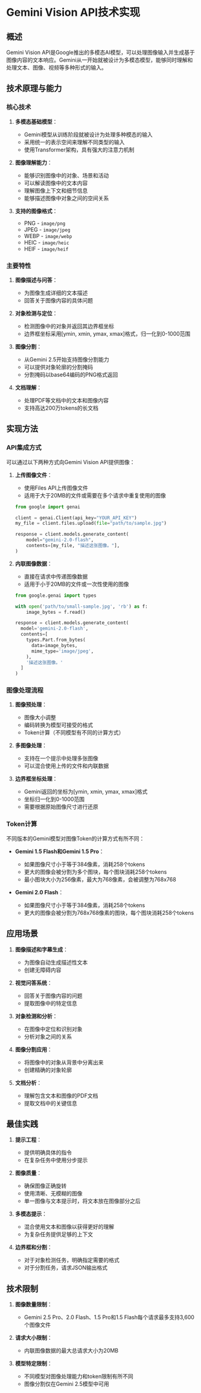 # Gemini Vision API技术实现

## 概述

Gemini Vision API是Google推出的多模态AI模型，可以处理图像输入并生成基于图像内容的文本响应。Gemini从一开始就被设计为多模态模型，能够同时理解和处理文本、图像、视频等多种形式的输入。

## 技术原理与能力

### 核心技术

1. **多模态基础模型**：
   - Gemini模型从训练阶段就被设计为处理多种模态的输入
   - 采用统一的表示空间来理解不同类型的输入
   - 使用Transformer架构，具有强大的注意力机制

2. **图像理解能力**：
   - 能够识别图像中的对象、场景和活动
   - 可以解读图像中的文本内容
   - 理解图像上下文和细节信息
   - 能够描述图像中对象之间的空间关系

3. **支持的图像格式**：
   - PNG - `image/png`
   - JPEG - `image/jpeg`
   - WEBP - `image/webp`
   - HEIC - `image/heic`
   - HEIF - `image/heif`

### 主要特性

1. **图像描述与问答**：
   - 为图像生成详细的文本描述
   - 回答关于图像内容的具体问题

2. **对象检测与定位**：
   - 检测图像中的对象并返回其边界框坐标
   - 边界框坐标采用[ymin, xmin, ymax, xmax]格式，归一化到0-1000范围

3. **图像分割**：
   - 从Gemini 2.5开始支持图像分割能力
   - 可以提供对象轮廓的分割掩码
   - 分割掩码以base64编码的PNG格式返回

4. **文档理解**：
   - 处理PDF等文档中的文本和图像内容
   - 支持高达200万tokens的长文档

## 实现方法

### API集成方式

可以通过以下两种方式向Gemini Vision API提供图像：

1. **上传图像文件**：
   - 使用Files API上传图像文件
   - 适用于大于20MB的文件或需要在多个请求中重复使用的图像
   ```python
   from google import genai
   
   client = genai.Client(api_key="YOUR_API_KEY")
   my_file = client.files.upload(file="path/to/sample.jpg")
   
   response = client.models.generate_content(
       model="gemini-2.0-flash",
       contents=[my_file, "描述这张图像。"],
   )
   ```

2. **内联图像数据**：
   - 直接在请求中传递图像数据
   - 适用于小于20MB的文件或一次性使用的图像
   ```python
   from google.genai import types
   
   with open('path/to/small-sample.jpg', 'rb') as f:
       image_bytes = f.read()
   
   response = client.models.generate_content(
     model='gemini-2.0-flash',
     contents=[
       types.Part.from_bytes(
         data=image_bytes,
         mime_type='image/jpeg',
       ),
       '描述这张图像。'
     ]
   )
   ```

### 图像处理流程

1. **图像预处理**：
   - 图像大小调整
   - 编码转换为模型可接受的格式
   - Token计算（不同模型有不同的计算方式）

2. **多图像处理**：
   - 支持在一个提示中处理多张图像
   - 可以混合使用上传的文件和内联数据

3. **边界框坐标处理**：
   - Gemini返回的坐标为[ymin, xmin, ymax, xmax]格式
   - 坐标归一化到0-1000范围
   - 需要根据原始图像尺寸进行还原

### Token计算

不同版本的Gemini模型对图像Token的计算方式有所不同：

- **Gemini 1.5 Flash和Gemini 1.5 Pro**：
  - 如果图像尺寸小于等于384像素，消耗258个tokens
  - 更大的图像会被分割为多个图块，每个图块消耗258个tokens
  - 最小图块大小为256像素，最大为768像素，会被调整为768x768

- **Gemini 2.0 Flash**：
  - 如果图像尺寸小于等于384像素，消耗258个tokens
  - 更大的图像会被分割为768x768像素的图块，每个图块消耗258个tokens

## 应用场景

1. **图像描述和字幕生成**：
   - 为图像自动生成描述性文本
   - 创建无障碍内容

2. **视觉问答系统**：
   - 回答关于图像内容的问题
   - 提取图像中的特定信息

3. **对象检测和分析**：
   - 在图像中定位和识别对象
   - 分析对象之间的关系

4. **图像分割应用**：
   - 将图像中的对象从背景中分离出来
   - 创建精确的对象轮廓

5. **文档分析**：
   - 理解包含文本和图像的PDF文档
   - 提取文档中的关键信息

## 最佳实践

1. **提示工程**：
   - 提供明确具体的指令
   - 在复杂任务中使用分步提示

2. **图像质量**：
   - 确保图像正确旋转
   - 使用清晰、无模糊的图像
   - 单一图像与文本提示时，将文本放在图像部分之后

3. **多模态提示**：
   - 混合使用文本和图像以获得更好的理解
   - 为复杂任务提供足够的上下文

4. **边界框和分割**：
   - 对于对象检测任务，明确指定需要的格式
   - 对于分割任务，请求JSON输出格式

## 技术限制

1. **图像数量限制**：
   - Gemini 2.5 Pro、2.0 Flash、1.5 Pro和1.5 Flash每个请求最多支持3,600个图像文件

2. **请求大小限制**：
   - 内联图像数据的最大总请求大小为20MB

3. **模型特定限制**：
   - 不同模型对图像处理能力和token限制有所不同
   - 图像分割仅在Gemini 2.5模型中可用 